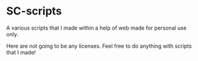 # SC-scripts
A various scripts that I made within a help of web made for personal use only.

Here are not going to be any licenses. Feel free to do anything with scripts that I made!
